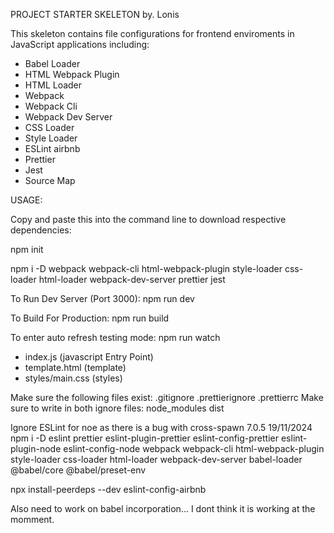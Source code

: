 PROJECT STARTER SKELETON by. Lonis

This skeleton contains file configurations for frontend
enviroments in JavaScript applications including:

- Babel Loader
- HTML Webpack Plugin
- HTML Loader
- Webpack
- Webpack Cli
- Webpack Dev Server
- CSS Loader
- Style Loader
- ESLint airbnb
- Prettier
- Jest
- Source Map

USAGE:

Copy and paste this into the command line to download respective dependencies:

npm init

npm i -D webpack webpack-cli html-webpack-plugin style-loader css-loader html-loader webpack-dev-server prettier jest

To Run Dev Server (Port 3000):
npm run dev

To Build For Production:
npm run build

To enter auto refresh testing mode:
npm run watch

- index.js (javascript Entry Point)
- template.html (template)
- styles/main.css (styles)

Make sure the following files exist:
.gitignore
.prettierignore
.prettierrc
Make sure to write in both ignore files:
node_modules
dist



Ignore ESLint for noe as there is a bug with cross-spawn 7.0.5 19/11/2024
npm i -D eslint prettier eslint-plugin-prettier eslint-config-prettier eslint-plugin-node eslint-config-node webpack webpack-cli html-webpack-plugin style-loader css-loader html-loader webpack-dev-server babel-loader @babel/core @babel/preset-env

npx install-peerdeps --dev eslint-config-airbnb

Also need to work on babel incorporation... I dont think it is working at the momment.